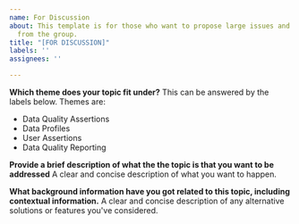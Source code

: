 ```yaml
---
name: For Discussion
about: This template is for those who want to propose large issues and get feedback
  from the group.
title: "[FOR DISCUSSION]"
labels: ''
assignees: ''

---
```


**Which theme does your topic fit under?**
This can be answered by the labels below.  Themes are:
- Data Quality Assertions
- Data Profiles
- User Assertions
- Data Quality Reporting

**Provide a brief description of what the the topic is that you want to be addressed**
A clear and concise description of what you want to happen.

**What background information have you got related to this topic, including contextual information.**
A clear and concise description of any alternative solutions or features you've considered.
